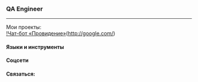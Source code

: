 ### QA Engineer
***

Мои проекты:
<br>
[!Чат-бот «Провидение»](https://raw.githubusercontent.com/KochanovAndrey/kochanovandrey/main/chatbotprovidenie.png)(http://google.com/)
<br>

#### Языки и инструменты

#### Соцсети

#### Связаться:

<!--
**KochanovAndrey/kochanovandrey** is a ✨ _special_ ✨ repository because its `README.md` (this file) appears on your GitHub profile.

Here are some ideas to get you started:

- 🔭 I’m currently working on ...
- 🌱 I’m currently learning ...
- 👯 I’m looking to collaborate on ...
- 🤔 I’m looking for help with ...
- 💬 Ask me about ...
- 📫 How to reach me: ...
- 😄 Pronouns: ...
- ⚡ Fun fact: ...
-->
